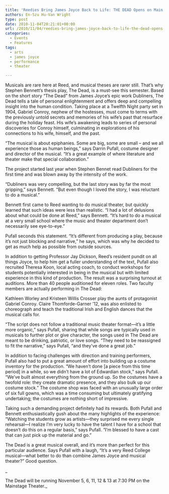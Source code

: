 ```yaml
---
title: 'Reedies Bring James Joyce Back to Life: THE DEAD Opens on Main Stage'
authors: En-Szu Hu-Van Wright
type: post
date: 2010-11-04T20:21:01+00:00
url: /2010/11/04/reedies-bring-james-joyce-back-to-life-the-dead-opens-on-main-stage/
categories:
  - Events
  - Features
tags:
  - arts
  - james joyce
  - performance
  - theater

---
```

Musicals are rare here at Reed, and musical theses are rarer still. That’s why Stephen Bennett’s thesis play, The Dead, is a must-see this semester. Based on the short story “The Dead” from James Joyce’s epic work Dubliners, The Dead tells a tale of personal enlightenment and offers deep and compelling insight into the human condition. Taking place at a Twelfth Night party set in 1904, Gabriel Conroy, nephew of the hostesses, must come to terms with the previously untold secrets and memories of his wife’s past that resurface during the holiday feast. His wife’s awakening leads to series of personal discoveries for Conroy himself, culminating in explorations of his connections to his wife, himself, and the past.

“The musical is about epiphanies. Some are big, some are small &#8211; and we all experience those as human beings,” says Darrin Pufall, costume designer and director of the musical. “It’s a great example of where literature and theater make that special collaboration.”

The project started last year when Stephen Bennet read Dubliners for the first time and was blown away by the intensity of the work.

“Dubliners was very compelling, but the last story was by far the most gripping,” says Bennett. “But even though I loved the story, I was reluctant to do a musical.”

Bennett first came to Reed wanting to do musical theater, but quickly learned that such ideas were less than realistic. “I had a lot of delusions about what could be done at Reed,” says Bennett. “It’s hard to do a musical at a very small school where the music and theater department don’t necessarily see eye-to-eye.”

Pufall seconds this statement. “It’s different from producing a play, because it’s not just blocking and narrative,” he says, which was why he decided to get as much help as possible from outside sources.

In addition to getting Professor Jay Dickson, Reed’s resident pundit on all things Joyce, to help him get a fuller understanding of the text, Pufall also recruited Theresa Koon, local acting coach, to conduct workshops for students potentially interested in being in the musical but with limited experience in this kind of production. The result was a surprising turnout at auditions. More than 40 people auditioned for eleven roles. Two faculty members are actually performing in The Dead:

Kathleen Worley and Kristeen Willis Crosser play the aunts of protagonist Gabriel Conroy. Claire Thomforde-Garner ’12, was also enlisted to choreograph and teach the traditional Irish and English dances that the musical calls for.

“The script does not follow a traditional music theater format—it’s a little more organic,” says Pufall, sharing that while songs are typically used in musicals to further plot or give character, the songs used in The Dead are meant to be drinking, patriotic, or love songs. “They need to be reassigned to fit the narrative,” says Pufall, “and they’ve done a great job.”

In addition to facing challenges with direction and training performers, Pufall also had to put a great amount of effort into building up a costume inventory for the production. “We haven’t done [a piece from this time period] in a while, so we didn’t have a lot of Edwardian stock,” says Pufall. “We’ve built almost everything from the ground up. So the costumes have a twofold role: they create dramatic presence, and they also bulk up our costume stock.” The costume shop was faced with an unusually large order of six full gowns, which was a time consuming but ultimately gratifying undertaking; the costumes are nothing short of impressive.

Taking such a demanding project definitely had its rewards. Both Pufall and Bennett enthusiastically gush about the many highlights of the experience: “Watching the students grow as artists—they surprised me every single rehearsal—I realize I’m very lucky to have the talent I have for a school that doesn’t do this on a regular basis,” says Pufall. “I’m blessed to have a cast that can just pick up the material and go.”

The Dead is a great musical overall, and it’s more than perfect for this particular audience. Says Pufall with a laugh, “It’s a very Reed College musical—what better to do than combine James Joyce and musical theater?” Good question.

_
  
The Dead will be running November 5, 6, 11, 12 & 13 at 7:30 PM on the Mainstage Theater._